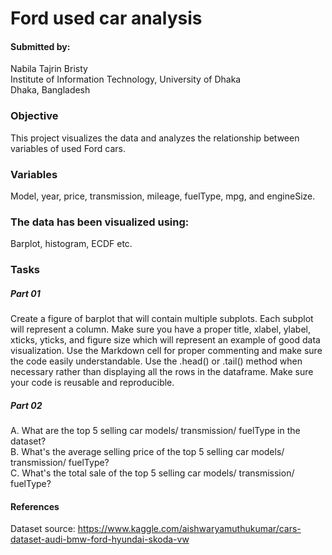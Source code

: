 # Ford used car analysis
#### Submitted by:<br>
Nabila Tajrin Bristy<br>
Institute of Information Technology, University of Dhaka<br>
Dhaka, Bangladesh

### Objective
This project visualizes the data and analyzes the relationship between variables of used Ford cars.

### Variables
Model, year, price, transmission, mileage, fuelType, mpg, and engineSize.

### The data has been visualized using:
Barplot, histogram, ECDF etc.

### Tasks
##### Part 01
Create a figure of barplot that will contain multiple subplots. Each subplot will represent a column.
Make sure you have a proper title, xlabel, ylabel, xticks, yticks, and figure size which will represent an example of good data visualization.
Use the Markdown cell for proper commenting and make sure the code easily understandable. Use the .head() or .tail() method when necessary rather than displaying all the rows in the dataframe.
Make sure your code is reusable and reproducible.

##### Part 02
A. What are the top 5 selling car models/ transmission/ fuelType in the dataset?<br>
B. What's the average selling price of the top 5 selling car models/ transmission/ fuelType?<br>
C. What's the total sale of the top 5 selling car models/ transmission/ fuelType?

#### References
Dataset source: https://www.kaggle.com/aishwaryamuthukumar/cars-dataset-audi-bmw-ford-hyundai-skoda-vw
